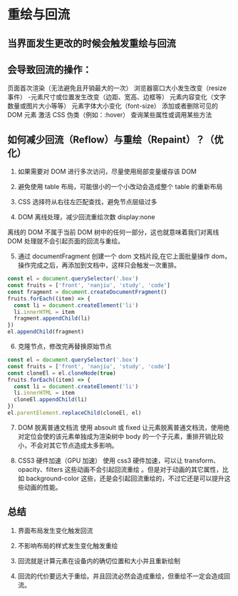 # 重绘与回流

## 当界面发生更改的时候会触发重绘与回流

## 会导致回流的操作：

页面首次渲染（无法避免且开销最大的一次）
浏览器窗口大小发生改变（resize 事件） -元素尺寸或位置发生改变（边距、宽高、边框等）
元素内容变化（文字数量或图片大小等等）
元素字体大小变化（font-size）
添加或者删除可见的 DOM 元素
激活 CSS 伪类（例如：:hover）
查询某些属性或调用某些方法

## 如何减少回流（Reflow）与重绘（Repaint）？（优化）

1. 如果需要对 DOM 进行多次访问，尽量使用局部变量缓存该 DOM

2. 避免使用 table 布局，可能很⼩的⼀个⼩改动会造成整个 table 的重新布局

3. CSS 选择符从右往左匹配查找，避免节点层级过多

4. DOM 离线处理，减少回流重绘次数 display:none

离线的 DOM 不属于当前 DOM 树中的任何一部分，这也就意味着我们对离线 DOM 处理就不会引起页面的回流与重绘。

5. 通过 documentFragment 创建一个 dom 文档片段,在它上面批量操作 dom，操作完成之后，再添加到文档中，这样只会触发一次重排。

```js
const el = document.querySelector('.box')
const fruits = ['front', 'nanjiu', 'study', 'code']
const fragment = document.createDocumentFragment()
fruits.forEach((item) => {
  const li = document.createElement('li')
  li.innerHTML = item
  fragment.appendChild(li)
})
el.appendChild(fragment)
```

6. 克隆节点，修改完再替换原始节点

```js
const el = document.querySelector('.box')
const fruits = ['front', 'nanjiu', 'study', 'code']
const cloneEl = el.cloneNode(true)
fruits.forEach((item) => {
  const li = document.createElement('li')
  li.innerHTML = item
  cloneEl.appendChild(li)
})
el.parentElement.replaceChild(cloneEl, el)
```

7. DOM 脱离普通文档流
   使用 absoult 或 fixed 让元素脱离普通文档流，使用绝对定位会使的该元素单独成为渲染树中 body 的一个子元素，重排开销比较小，不会对其它节点造成太多影响。

8. CSS3 硬件加速（GPU 加速）
   使用 css3 硬件加速，可以让 transform、opacity、filters 这些动画不会引起回流重绘 。但是对于动画的其它属性，比如 background-color 这些，还是会引起回流重绘的，不过它还是可以提升这些动画的性能。

## 总结

1. 界面布局发生变化触发回流

2. 不影响布局的样式发生变化触发重绘

3. 回流就是计算元素在设备内的确切位置和大小并且重新绘制

4. 回流的代价要远大于重绘。并且回流必然会造成重绘，但重绘不一定会造成回流。
